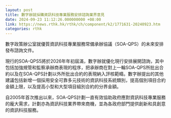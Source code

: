 ```yaml
---
layout: post
title: 數字辦就採購資訊科技專業服務安排諮詢業界意見
date: 2024-09-23 11:12:26.000000000 +08:00
link: https://news.rthk.hk/rthk/ch/component/k2/1771631-20240923.htm
categories: rthk
---
```


數字政策辦公室就優質資訊科技專業服務常備承辦協議（SOA-QPS）的未來安排發布諮詢文件。

現行的SOA-QPS5將於2026年年初屆滿，數字辦就優化現行安排展開諮詢，其中包括加強規管和監察承辦商表現的程序，把承辦商在對上一輪SOA-QPS所批出合約以及在SOA-QPS計劃以外所批出合約的表現納入評核範疇。數字辦提出的其他建議包括新增一個採用安全可靠多元技術的資訊科技系統類別，提高個別項目合約金額上限，以及提高小型和大型項目組別合約的分界金額。

自2005年首次推出以來，SOA-QPS計劃一直有效協助政府應對資訊科技專業服務的龐大需求，計劃亦為資訊科技業界帶來商機，並為各政府部門提供創新和具創意的資訊科技服務。
